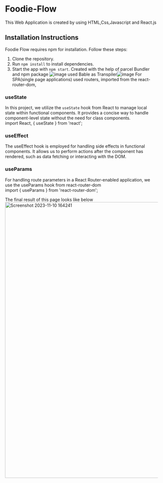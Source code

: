 # Foodie-Flow
This Web Application is created by using HTML,Css,Javascript and React.js<br>
## Installation Instructions

Foodie Flow requires npm for installation. Follow these steps:

1. Clone the repository.
2. Run `npm install` to install dependencies.
3. Start the app with `npm start`.
Created with the help of parcel Bundler and npm package ![image](https://github.com/reddymanyam/Foodie-Flow/assets/142713295/71ae597b-9c55-4cf9-bdbf-b7d0507764bf)
used Bable as Transpiler![image](https://github.com/reddymanyam/Foodie-Flow/assets/142713295/a8549be3-0e5d-4d10-840c-77b8d446e7c9)
For SPA(single page applications) used routers, imported from the react-router-dom,<br>

### useState
In this project, we utilize the `useState` hook from React to manage local state within functional components. It provides a concise way to handle component-level state without the need for class components.<br> 
import React, { useState } from 'react';<br>

### useEffect
The useEffect hook is employed for handling side effects in functional components. It allows us to perform actions after the component has rendered, such as data fetching or interacting with the DOM.<br>


### useParams
For handling route parameters in a React Router-enabled application, we use the useParams hook from react-router-dom<br>
import { useParams } from 'react-router-dom';



The final result of this page looks like below
<img width="909" alt="Screenshot 2023-11-10 164241" src="https://github.com/reddymanyam/Foodie-Flow/assets/142713295/ce00ddb6-06e6-4d1a-9540-3e615b594bab">
